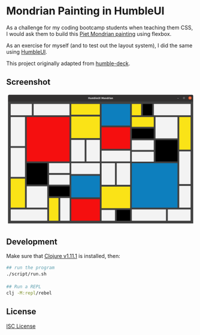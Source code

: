 # Mondrian Painting in HumbleUI

As a challenge for my coding bootcamp students when teaching them CSS, I would
ask them to build this [Piet Mondrian painting] using flexbox.

As an exercise for myself (and to test out the layout system), I did the same
using [HumbleUI].

This project originally adapted from [humble-deck].

[Piet Mondrian painting]:https://github.com/oakmac/flexbox-layout-exercises#problem-3---piet-mondrian-painting
[HumbleUI]:https://github.com/HumbleUI/HumbleUI
[humble-deck]:https://github.com/tonsky/humble-deck

## Screenshot

<img src="images/humble-mondrian.png">

## Development

Make sure that [Clojure v1.11.1](https://clojure.org/releases/downloads) is installed, then:

```sh
## run the program
./script/run.sh

## Run a REPL
clj -M:repl/rebel
```

## License

[ISC License](LICENSE.md)
